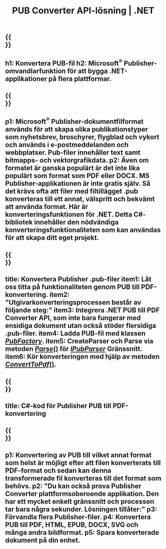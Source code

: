 ﻿---
translation: true
template: /_templates/conversion-net.md
title: PUB Converter API-lösning | .NET
url: /net/conversion/
description: Konvertera Microsoft Publisher-filer Programmatiskt via C#-biblioteket. Enkel API-lösning för att bygga ditt eget PUB-konverterare .NET-projekt.
metakeywords: pub net converter, convert pub file net, pub c# converter, convert pub file c#
family: pub
platformtag: net
feature: conversion
---

{{<section banner>}}
---
h1: Konvertera PUB-fil
h2: Microsoft<sup>®</sup> Publisher-omvandlarfunktion för att bygga .NET-applikationer på flera plattformar.
---

{{<section overview>}}
---
p1: Microsoft<sup>®</sup> Publisher-dokumentfilformat används för att skapa olika publikationstyper som nyhetsbrev, broschyrer, flygblad och vykort och används i e-postmeddelanden och webbplatser. Pub-filer innehåller text samt bitmapps- och vektorgrafikdata.
p2: Även om formatet är ganska populärt är det inte lika populärt som format som PDF eller DOCX. MS Publisher-applikationen är inte gratis själv. Så det krävs ofta att filer med filtillägget .pub konverteras till ett annat, välspritt och bekvämt att använda format. Här är konverteringsfunktionen för .NET. Detta C#-bibliotek innehåller den nödvändiga konverteringsfunktionaliteten som kan användas för att skapa ditt eget projekt.
---

{{<section feature1>}}
---
title: Konvertera Publisher .pub-filer
item1: Låt oss titta på funktionaliteten genom PUB till PDF-konvertering.
item2: "Utgivarkonverteringsprocessen består av följande steg:"
item3: Integrera .NET PUB till PDF Converter API, som inte bara fungerar med ensidiga dokument utan också stöder flersidiga .pub-filer.
item4: Ladda PUB-fil med klassen [*PubFactory*](https://reference.aspose.com/pub/net/aspose.pub/pubfactory//).
item5: CreateParser och Parse via metoden [*Parse*()](https://reference.aspose.com/pub/net/aspose.pub/ipubparser//parse/) för [*IPubParser*](https://reference.aspose.com/pub/net/aspose.pub/ipubparser//) Gränssnitt.
item6: Kör konverteringen med hjälp av metoden [*ConvertToPdf*()](https://reference.aspose.com/pub/net/aspose.pub/ipdfconverter//converttopdf/).
---

{{<section codeexample>}}
---
title: C#-kod för Publisher PUB till PDF-konvertering
---

{{<section summary>}}
---
p1: Konvertering av PUB till vilket annat format som helst är möjligt efter att filen konverterats till PDF-format och sedan kan denna transformerade fil konverteras till det format som behövs.
p2: "Du kan också prova Publisher Converter plattformsoberoende applikation. Den har ett mycket enkelt gränssnitt och processen tar bara några sekunder. Lösningen tillåter:"
p3: Förvandla flera Publisher-filer.
p4: Konvertera PUB till PDF, HTML, EPUB, DOCX, SVG och många andra bildformat.
p5: Spara konverterade dokument på din enhet.
---
